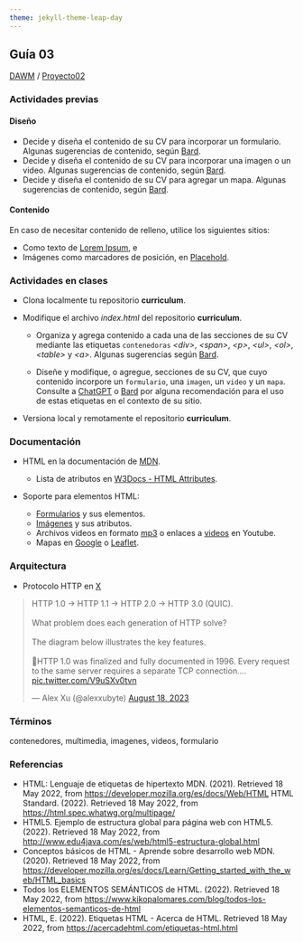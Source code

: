 ```yaml
---
theme: jekyll-theme-leap-day
---
```


## Guía 03

[DAWM](/DAWM/) / [Proyecto02](/DAWM/proyectos/2023/proyecto02)

### Actividades previas

#### Diseño

* Decide y diseña el contenido de su CV para incorporar un formulario. Algunas sugerencias de contenido, según [Bard](bard/guia03-bard01.pdf).
* Decide y diseña el contenido de su CV para incorporar una imagen o un video. Algunas sugerencias de contenido, según [Bard](bard/guia03-bard02.pdf).
* Decide y diseña el contenido de su CV para agregar un mapa. Algunas sugerencias de contenido, según [Bard](bard/guia03-bard03.pdf).

#### Contenido

En caso de necesitar contenido de relleno, utilice los siguientes sitios:

* Como texto de [Lorem Ipsum](https://www.lipsum.com/), e
* Imágenes como marcadores de posición, en [Placehold](https://placehold.co/).

### Actividades en clases

* Clona localmente tu repositorio **curriculum**. 
* Modifique el archivo _index.html_ del repositorio **curriculum**.
  - Organiza y agrega contenido a cada una de las secciones de su CV mediante las etiquetas `contenedoras` _&lt;div&gt;_, _&lt;span&gt;_, _&lt;p&gt;_, _&lt;ul&gt;_, _&lt;ol&gt;_, _&lt;table&gt;_ y _&lt;a&gt;_. Algunas sugerencias según [Bard](bard/guia03-bard04.pdf).

  - Diseñe y modifique, o agregue, secciones de su CV, que cuyo contenido incorpore un `formulario`, una `imagen`, un `video` y un `mapa`. Consulte a [ChatGPT](https://chat.openai.com/) o [Bard](https://bard.google.com/) por alguna recomendación para el uso de estas etiquetas en el contexto de su sitio. 

* Versiona local y remotamente el repositorio **curriculum**.

### Documentación

* HTML en la documentación de [MDN](https://developer.mozilla.org/es/docs/Web/HTML).
	- Lista de atributos en [W3Docs - HTML Attributes](https://www.w3docs.com/learn-html/html-attributes.html).

* Soporte para elementos HTML:
  - [Formularios](https://developer.mozilla.org/en-US/docs/Web/HTML/Element/form) y sus elementos.
  - [Imágenes](https://developer.mozilla.org/es/docs/Web/HTML/Element/img) y sus atributos.
  - Archivos videos en formato [mp3](https://www.labnol.org/internet/google-drive-mp3-embed/2232/) o enlaces a [videos](https://www.desarrollolibre.net/blog/html/como-insertar-videos-de-youtube-en-nuestra-web-html#.XtccmDr0k2w) en Youtube.
  - Mapas en [Google](https://mappinggis.com/2012/05/como-insertar-un-mapa-de-google-maps-en-tu-web/) o [Leaflet](https://mappinggis.com/2013/06/como-crear-un-mapa-con-leaflet/).

### Arquitectura

* Protocolo HTTP en [X](https://twitter.com/alexxubyte/status/1692560840853962987) 

<blockquote class="twitter-tweet"><p lang="en" dir="ltr">HTTP 1.0 -&gt; HTTP 1.1 -&gt; HTTP 2.0 -&gt; HTTP 3.0 (QUIC).<br><br>What problem does each generation of HTTP solve?<br><br>The diagram below illustrates the key features.<br><br>🔹HTTP 1.0 was finalized and fully documented in 1996. Every request to the same server requires a separate TCP connection.… <a href="https://t.co/V9uSXv0tvn">pic.twitter.com/V9uSXv0tvn</a></p>&mdash; Alex Xu (@alexxubyte) <a href="https://twitter.com/alexxubyte/status/1692560840853962987?ref_src=twsrc%5Etfw">August 18, 2023</a></blockquote> <script async src="https://platform.twitter.com/widgets.js" charset="utf-8"></script>

### Términos

contenedores, multimedia, imagenes, videos, formulario

### Referencias

* HTML: Lenguaje de etiquetas de hipertexto MDN. (2021). Retrieved 18 May 2022, from https://developer.mozilla.org/es/docs/Web/HTML
HTML Standard. (2022). Retrieved 18 May 2022, from https://html.spec.whatwg.org/multipage/
* HTML5. Ejemplo de estructura global para página web con HTML5. (2022). Retrieved 18 May 2022, from http://www.edu4java.com/es/web/html5-estructura-global.html
* Conceptos básicos de HTML - Aprende sobre desarrollo web MDN. (2020). Retrieved 18 May 2022, from https://developer.mozilla.org/es/docs/Learn/Getting_started_with_the_web/HTML_basics
* Todos los ELEMENTOS SEMÁNTICOS de HTML. (2022). Retrieved 18 May 2022, from https://www.kikopalomares.com/blog/todos-los-elementos-semanticos-de-html
* HTML, E. (2022). Etiquetas HTML - Acerca de HTML. Retrieved 18 May 2022, from https://acercadehtml.com/etiquetas-html.html